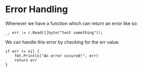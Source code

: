 # Error Handling

Whenever we have a function which can return an error like so:

```
_, err := r.Read([]byte("test something"));
```

We can handle this error by checking for the err value:

```
if err != nil {
    fmt.Println("An error occured!", err)
    return err
}
```

